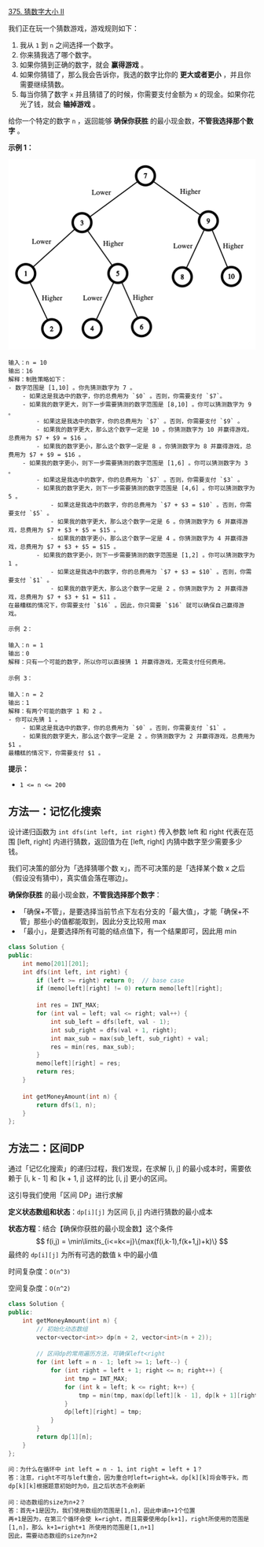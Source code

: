 [375. 猜数字大小 II](https://leetcode-cn.com/problems/guess-number-higher-or-lower-ii/)

我们正在玩一个猜数游戏，游戏规则如下：

1. 我从 `1` 到 `n` 之间选择一个数字。
2. 你来猜我选了哪个数字。
3. 如果你猜到正确的数字，就会 **赢得游戏** 。
4. 如果你猜错了，那么我会告诉你，我选的数字比你的 **更大或者更小** ，并且你需要继续猜数。
5. 每当你猜了数字 `x` 并且猜错了的时候，你需要支付金额为 `x` 的现金。如果你花光了钱，就会 **输掉游戏** 。

给你一个特定的数字 `n` ，返回能够 **确保你获胜** 的最小现金数，**不管我选择那个数字** 。

**示例 1：**

![img](../../img/graph.png)

```
输入：n = 10
输出：16
解释：制胜策略如下：
- 数字范围是 [1,10] 。你先猜测数字为 7 。
    - 如果这是我选中的数字，你的总费用为 `$0` 。否则，你需要支付 `$7`。
    - 如果我的数字更大，则下一步需要猜测的数字范围是 [8,10] 。你可以猜测数字为 9 。
        - 如果这是我选中的数字，你的总费用为 `$7` 。否则，你需要支付 `$9` 。
        - 如果我的数字更大，那么这个数字一定是 10 。你猜测数字为 10 并赢得游戏，总费用为 $7 + $9 = $16 。
        - 如果我的数字更小，那么这个数字一定是 8 。你猜测数字为 8 并赢得游戏，总费用为 $7 + $9 = $16 。
    - 如果我的数字更小，则下一步需要猜测的数字范围是 [1,6] 。你可以猜测数字为 3 。
        - 如果这是我选中的数字，你的总费用为 `$7` 。否则，你需要支付 `$3` 。
        - 如果我的数字更大，则下一步需要猜测的数字范围是 [4,6] 。你可以猜测数字为 5 。
            - 如果这是我选中的数字，你的总费用为 `$7 + $3 = $10` 。否则，你需要支付 `$5` 。
            - 如果我的数字更大，那么这个数字一定是 6 。你猜测数字为 6 并赢得游戏，总费用为 $7 + $3 + $5 = $15 。
            - 如果我的数字更小，那么这个数字一定是 4 。你猜测数字为 4 并赢得游戏，总费用为 $7 + $3 + $5 = $15 。
        - 如果我的数字更小，则下一步需要猜测的数字范围是 [1,2] 。你可以猜测数字为 1 。
            - 如果这是我选中的数字，你的总费用为 `$7 + $3 = $10` 。否则，你需要支付 `$1` 。
            - 如果我的数字更大，那么这个数字一定是 2 。你猜测数字为 2 并赢得游戏，总费用为 $7 + $3 + $1 = $11 。
在最糟糕的情况下，你需要支付 `$16` 。因此，你只需要 `$16` 就可以确保自己赢得游戏。
```



```
示例 2：

输入：n = 1
输出：0
解释：只有一个可能的数字，所以你可以直接猜 1 并赢得游戏，无需支付任何费用。

示例 3：

输入：n = 2
输出：1
解释：有两个可能的数字 1 和 2 。
- 你可以先猜 1 。
    - 如果这是我选中的数字，你的总费用为 `$0` 。否则，你需要支付 `$1` 。
    - 如果我的数字更大，那么这个数字一定是 2 。你猜测数字为 2 并赢得游戏，总费用为 $1 。
最糟糕的情况下，你需要支付 $1 。
```

 

**提示：**

- `1 <= n <= 200`



## 方法一：记忆化搜索

设计递归函数为 `int dfs(int left, int right)` 传入参数 left 和 right 代表在范围 [left, right] 内进行猜数，返回值为在 [left, right] 内猜中数字至少需要多少钱。

我们可决策的部分为「选择猜哪个数 x」，而不可决策的是「选择某个数 x 之后（假设没有猜中），真实值会落在哪边」。

**确保你获胜** 的最小现金数，**不管我选择那个数字**：

- 「确保+不管」，是要选择当前节点下左右分支的「最大值」，才能「确保+不管」那些小的值都能取到，因此分支比较用 max
- 「最小」，是要选择所有可能的结点值下，有一个结果即可，因此用 min

```cpp
class Solution {
public:
    int memo[201][201];
    int dfs(int left, int right) {
        if (left >= right) return 0;  // base case
        if (memo[left][right] != 0) return memo[left][right];

        int res = INT_MAX;
        for (int val = left; val <= right; val++) {
            int sub_left = dfs(left, val - 1);
            int sub_right = dfs(val + 1, right);
            int max_sub = max(sub_left, sub_right) + val;
            res = min(res, max_sub);
        }
        memo[left][right] = res;
        return res;
    }

    int getMoneyAmount(int n) {
        return dfs(1, n);
    }
};
```

## 方法二：区间DP

通过「记忆化搜索」的递归过程，我们发现，在求解 [i, j] 的最小成本时，需要依赖于 [i, k - 1] 和 [k + 1, j] 这样的比 [i, j] 更小的区间。

这引导我们使用「区间 DP」进行求解

**定义状态数组和状态**：`dp[i][j]` 为区间 [i, j] 内进行猜数的最小成本

**状态方程**：结合【确保你获胜的最小现金数】这个条件
$$
f(i,j) = \min\limits_{i<=k<=j}\{max(f(i,k-1),f(k+1,j)+k)\}
$$
最终的 `dp[i][j]` 为所有可选的数值 `k` 中的最小值

时间复杂度：`O(n^3)`

空间复杂度：`O(n^2)`

```cpp
class Solution {
public:
    int getMoneyAmount(int n) {
        // 初始化动态数组
        vector<vector<int>> dp(n + 2, vector<int>(n + 2));

        // 区间dp的常用遍历方法，可确保left<right
        for (int left = n - 1; left >= 1; left--) {
            for (int right = left + 1; right <= n; right++) {
                int tmp = INT_MAX;
                for (int k = left; k <= right; k++) {
                    tmp = min(tmp, max(dp[left][k - 1], dp[k + 1][right]) + k);
                }
                dp[left][right] = tmp;
            }
        }
        return dp[1][n];
    }
};
```

```
问：为什么在循环中 int left = n - 1、int right = left + 1？
答：注意，right不可与left重合，因为重合时left=right=k，dp[k][k]将会等于k，而dp[k][k]根据题意初始时为0，且之后状态不会刷新

问：动态数组的size为n+2？
答：首先+1是因为，我们使用数组的范围是[1,n]，因此申请n+1个位置
再+1是因为，在第三个循环会使 k=right，而且需要使用dp[k+1]，right所使用的范围是[1,n]，那么 k+1=right+1 所使用的范围是[1,n+1]
因此，需要动态数组的size为n+2
```

